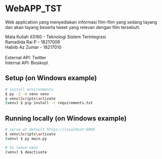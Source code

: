 # WebAPP_TST
Web application yang menyediakan informasi film-film yang sedang tayang dan akan tayang beserta tweet yang relevan dengan film tersebut\


Mata Kuliah II3160 - Teknologi Sistem Terintegrasi\
Ramadida Rai P - 18217008\
Habiib Az Zumar - 18217010\
\
External API: Twitter\
Internal API: Bioskop\


## Setup (on Windows example)

``` bash
# install environments
$ py -3 -m venv venv
$ venv\Scripts\activate
(venv) $ pip install -r requirements.txt
```

## Running locally (on Windows example)

``` bash
# serve at default https://localhost:6969
$ venv\Scripts\activate
(venv) $ py main.py

# to leave venv
(venv) $ deactivate
```